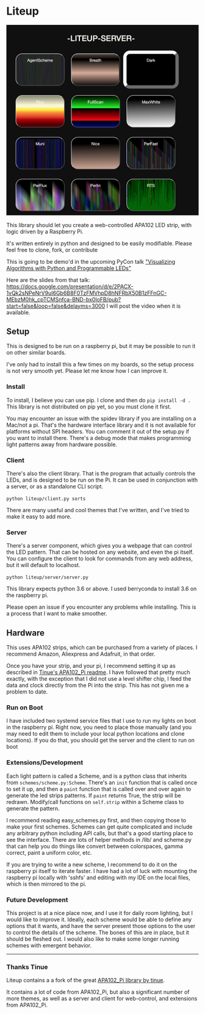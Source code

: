# Liteup

![Screenshot of LED control Server](server_screenshot.png)

This library should let you create a web-controlled APA102 LED strip, with logic driven by a Raspberry Pi.

It's written entirely in python and designed to be easily modifiable.
  Please feel free to clone, fork, or contribute

This is going to be demo'd in the upcoming PyCon talk ["Visualizing Algorithms with Python and Programmable LEDs"](https://us.pycon.org/2018/schedule/presentation/131/)

Here are the slides from that talk: https://docs.google.com/presentation/d/e/2PACX-1vQk2sNPeNrV9uI6Gb6B8F0TzFMVhpD8hNFRbX50B1zFFnGC-MEbzM0hk_cpTCMSnfca-BND-bx0loFB/pub?start=false&loop=false&delayms=3000
I will post the video when it is available.

## Setup

This is designed to be run on a raspberry pi, but it may be possible to run it on other similar boards.

I've only had to install this a few times on my boards, so the setup process is not very smooth yet. Please let me know how I can improve it. 

### Install
To install, I believe you can use pip. I clone and then do `pip install -d .`  This library is not distributed on pip yet, so you must clone it first.

You may encounter an issue with the spidev library if you are installing on a Mac/not a pi. That's the hardware interface library and it is not available for platforms without SPI headers. You can comment it out of the setup.py if you want to install there. There's a debug mode that makes programming light patterns away from hardware possible.


### Client
There's also the client library. That is the program that actually controls the LEDs, and is designed to be run on the Pi.
It can be used in conjunction with a server, or as a standalone CLI script.

```python liteup/client.py sorts```

There are many useful and cool themes that I've written, and I've tried to make it easy to add more.

### Server

There's a server component, which gives you a webpage that can control the LED pattern.
That can be hosted on any website, and even the pi itself.
You can configure the client to look for commands from any web address, but it will default to localhost.

```python liteup/server/server.py```

This library expects python 3.6 or above. I used berryconda to install 3.6 on the raspberry pi. 

Please open an issue if you encounter any problems while installing. This is a process that I want to make smoother. 

## Hardware
This uses APA102 strips, which can be purchased from a variety of places. I recommend Amazon, Aliexpress and Adafruit, in that order.

Once you have your strip, and your pi, I recommend setting it up as described in [Tinue's APA102_Pi readme](https://github.com/tinue/APA102_Pi).
I have followed that pretty much exactly, with the exception that I did not use a level shifter chip, I feed the data and clock directly from the Pi into the strip. This has not given me a problem to date.

### Run on Boot 
I have included two systemd service files that I use to run my lights on boot in the raspberry pi. Right now, you need to place those manually (and you may need to edit them to include your local python locations and clone locations). If you do that, you should get the server and the client to run on boot

### Extensions/Development

Each light pattern is called a Scheme, and is a python class that inherits from `schemes/scheme.py:Scheme`. There's an `init` function that is called once to set it up, and then a `paint` function that is called over and over again to generate the led strips patterns.  If `paint` returns True, the strip will be redrawn.  Modify/call functions on `self.strip` within a Scheme class to generate the pattern.


I recommend reading easy_schemes.py first, and then copying those to make your first schemes. Schemes can get quite complicated and include any arbitrary python including API calls, but that's a good starting place to see the interface. There are lots of helper methods in /lib/ and scheme.py that can help you do things like convert between colorspaces, gamma correct, paint a uniform color, etc.


If you are trying to write a new scheme, I recommend to do it on the raspberry pi itself to iterate faster. I have had a lot of luck with mounting the raspberry pi locally with 'sshfs' and editing with my IDE on the local files, which is then mirrored to the pi. 

### Future Development
This project is at a nice place now, and I use it for daily room lighting, but I would like to improve it. Ideally, each scheme would be able to define any options that it wants, and have the server present those options to the user to control the details of the scheme. The bones of this are in place, but it should be fleshed out.
I would also like to make some longer running schemes with emergent behavior. 

---
### Thanks Tinue
Liteup contains a a fork of the great [APA102_Pi library by tinue](https://github.com/tinue/APA102_Pi).

It contains a lot of code from APA102_Pi, but also a significant number of more themes, as well as a server and client for web-control, and extensions from APA102_Pi.
